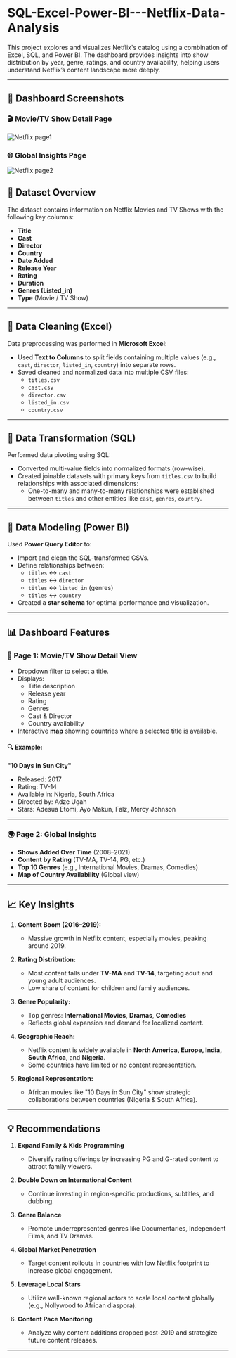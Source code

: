 # SQL-Excel-Power-BI---Netflix-Data-Analysis
This project explores and visualizes Netflix's catalog using a combination of Excel, SQL, and Power BI. The dashboard provides insights into show distribution by year, genre, ratings, and country availability, helping users understand Netflix’s content landscape more deeply.

---

## 📸 Dashboard Screenshots

### 🎬 Movie/TV Show Detail Page
![Netflix page1](./images/netflix_page1.png)

### 🌐 Global Insights Page
![Netflix page2](./images/netflix_page2.png)

## 📁 Dataset Overview

The dataset contains information on Netflix Movies and TV Shows with the following key columns:

- **Title**
- **Cast**
- **Director**
- **Country**
- **Date Added**
- **Release Year**
- **Rating**
- **Duration**
- **Genres (Listed_in)**
- **Type** (Movie / TV Show)

---

## 🧹 Data Cleaning (Excel)

Data preprocessing was performed in **Microsoft Excel**:

- Used **Text to Columns** to split fields containing multiple values (e.g., `cast`, `director`, `listed_in`, `country`) into separate rows.
- Saved cleaned and normalized data into multiple CSV files:
  - `titles.csv`
  - `cast.csv`
  - `director.csv`
  - `listed_in.csv`
  - `country.csv`

---

## 🧱 Data Transformation (SQL)

Performed data pivoting using SQL:

- Converted multi-value fields into normalized formats (row-wise).
- Created joinable datasets with primary keys from `titles.csv` to build relationships with associated dimensions:
  - One-to-many and many-to-many relationships were established between `titles` and other entities like `cast`, `genres`, `country`.

---

## 🧰 Data Modeling (Power BI)

Used **Power Query Editor** to:

- Import and clean the SQL-transformed CSVs.
- Define relationships between:
  - `titles` ↔ `cast`
  - `titles` ↔ `director`
  - `titles` ↔ `listed_in` (genres)
  - `titles` ↔ `country`
- Created a **star schema** for optimal performance and visualization.

---

## 📊 Dashboard Features

### 🧾 Page 1: Movie/TV Show Detail View

- Dropdown filter to select a title.
- Displays:
  - Title description
  - Release year
  - Rating
  - Genres
  - Cast & Director
  - Country availability
- Interactive **map** showing countries where a selected title is available.

#### 🔍 Example:
**"10 Days in Sun City"**
- Released: 2017
- Rating: TV-14
- Available in: Nigeria, South Africa
- Directed by: Adze Ugah
- Stars: Adesua Etomi, Ayo Makun, Falz, Mercy Johnson

---

### 🌍 Page 2: Global Insights

- **Shows Added Over Time** (2008–2021)
- **Content by Rating** (TV-MA, TV-14, PG, etc.)
- **Top 10 Genres** (e.g., International Movies, Dramas, Comedies)
- **Map of Country Availability** (Global view)

---

## 📈 Key Insights

1. **Content Boom (2016–2019):**
   - Massive growth in Netflix content, especially movies, peaking around 2019.

2. **Rating Distribution:**
   - Most content falls under **TV-MA** and **TV-14**, targeting adult and young adult audiences.
   - Low share of content for children and family audiences.

3. **Genre Popularity:**
   - Top genres: **International Movies**, **Dramas**, **Comedies**
   - Reflects global expansion and demand for localized content.

4. **Geographic Reach:**
   - Netflix content is widely available in **North America, Europe, India, South Africa**, and **Nigeria**.
   - Some countries have limited or no content representation.

5. **Regional Representation:**
   - African movies like "10 Days in Sun City" show strategic collaborations between countries (Nigeria & South Africa).

---

## 💡 Recommendations

1. **Expand Family & Kids Programming**
   - Diversify rating offerings by increasing PG and G-rated content to attract family viewers.

2. **Double Down on International Content**
   - Continue investing in region-specific productions, subtitles, and dubbing.

3. **Genre Balance**
   - Promote underrepresented genres like Documentaries, Independent Films, and TV Dramas.

4. **Global Market Penetration**
   - Target content rollouts in countries with low Netflix footprint to increase global engagement.

5. **Leverage Local Stars**
   - Utilize well-known regional actors to scale local content globally (e.g., Nollywood to African diaspora).

6. **Content Pace Monitoring**
   - Analyze why content additions dropped post-2019 and strategize future content releases.

---

